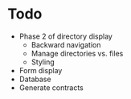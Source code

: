 # Todo

* Phase 2 of directory display
    * Backward navigation
    * Manage directories vs. files
    * Styling
* Form display
* Database
* Generate contracts
